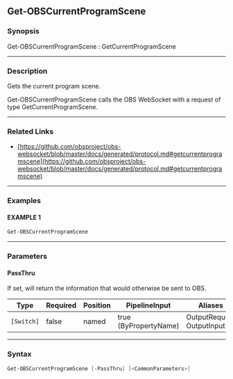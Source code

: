 Get-OBSCurrentProgramScene
--------------------------




### Synopsis
Get-OBSCurrentProgramScene : GetCurrentProgramScene



---


### Description

Gets the current program scene.


Get-OBSCurrentProgramScene calls the OBS WebSocket with a request of type GetCurrentProgramScene.



---


### Related Links
* [https://github.com/obsproject/obs-websocket/blob/master/docs/generated/protocol.md#getcurrentprogramscene](https://github.com/obsproject/obs-websocket/blob/master/docs/generated/protocol.md#getcurrentprogramscene)





---


### Examples
#### EXAMPLE 1
```PowerShell
Get-OBSCurrentProgramScene
```



---


### Parameters
#### **PassThru**

If set, will return the information that would otherwise be sent to OBS.






|Type      |Required|Position|PipelineInput        |Aliases                      |
|----------|--------|--------|---------------------|-----------------------------|
|`[Switch]`|false   |named   |true (ByPropertyName)|OutputRequest<br/>OutputInput|





---


### Syntax
```PowerShell
Get-OBSCurrentProgramScene [-PassThru] [<CommonParameters>]
```
